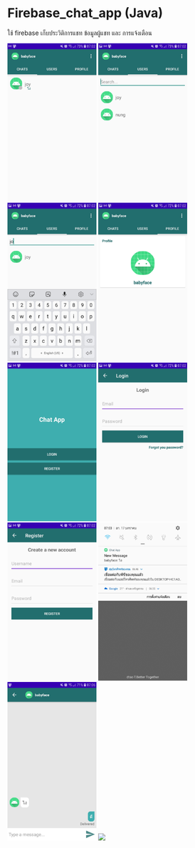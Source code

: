 # Firebase_chat_app (Java)
ใช้ firebase เก็บประวิติการแชท ข้อมูลผู้แชท และ  การแจ้งเตือน

<img src="https://raw.githubusercontent.com/Donung/Firebase_chat_app/main/image/01.jpg" width="200"/> <img src="https://raw.githubusercontent.com/Donung/Firebase_chat_app/main/image/02.jpg" width="200"/> <img src="https://raw.githubusercontent.com/Donung/Firebase_chat_app/main/image/03.jpg" width="200"/> <img src="https://raw.githubusercontent.com/Donung/Firebase_chat_app/main/image/04.jpg" width="200"/> <img src="https://raw.githubusercontent.com/Donung/Firebase_chat_app/main/image/05.jpg" width="200"/> <img src="https://raw.githubusercontent.com/Donung/Firebase_chat_app/main/image/06.jpg" width="200"/> <img src="https://raw.githubusercontent.com/Donung/Firebase_chat_app/main/image/07.jpg" width="200"/> <img src="https://raw.githubusercontent.com/Donung/Firebase_chat_app/main/image/08.jpg" width="200"/> <img src="https://raw.githubusercontent.com/Donung/Firebase_chat_app/main/image/09.jpg" width="200"/> <img src="https://raw.githubusercontent.com/Donung/Firebase_chat_app/main/image/001.jpg" width="200"/>
